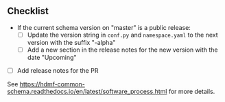 ## Checklist

- If the current schema version on "master" is a public release:
  - [ ] Update the version string in `conf.py` and `namespace.yaml` to the next version with the suffix "-alpha"
  - [ ] Add a new section in the release notes for the new version with the date "Upcoming"

- [ ] Add release notes for the PR

See https://hdmf-common-schema.readthedocs.io/en/latest/software_process.html for more details.
